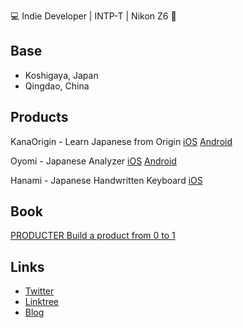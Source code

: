 💻 Indie Developer | INTP-T | Nikon Z6 📸

## Base
- Koshigaya, Japan
- Qingdao, China

## Products
KanaOrigin - Learn Japanese from Origin [iOS](<https://apps.apple.com/us/app/kana-origin/id1439222882>) [Android](<https://play.google.com/store/apps/details?id=com.kevinzhow.kanaoriginlite&hl=en_US)>)

Oyomi - Japanese Analyzer [iOS](<https://apps.apple.com/us/app/oyomi-japanese-reader/id1474251984>) [Android](<https://play.google.com/store/apps/details?id=com.kevinzhow.pengdu&hl=en_US)>)

Hanami - Japanese Handwritten Keyboard [iOS](<https://apps.apple.com/us/app/hanami-japanese-handwritten/id6447871085>)

## Book
[PRODUCTER  Build a product from 0 to 1](<https://producter.app/>)

## Links
- [Twitter](<https://twitter.com/kevinzhow>)
- [Linktree](<https://linktr.ee/kevinzhow>)
- [Blog](<https://blog.kevinzhow.com>)
